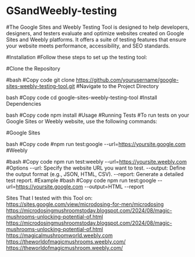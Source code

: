 # GSandWeebly-testing
#The Google Sites and Weebly Testing Tool is designed to help developers, designers, and testers evaluate and optimize websites created on Google Sites and Weebly platforms. It offers a suite of testing features that ensure your website meets performance, accessibility, and SEO standards.

#Installation
#Follow these steps to set up the testing tool:

#Clone the Repository

#bash
#Copy code
git clone https://github.com/yourusername/google-sites-weebly-testing-tool.git
#Navigate to the Project Directory

bash
#Copy code
cd google-sites-weebly-testing-tool
#Install Dependencies

bash
#Copy code
npm install
#Usage
#Running Tests
#To run tests on your Google Sites or Weebly website, use the following commands:

#Google Sites

bash
#Copy code
#npm run test:google --url=https://yoursite.google.com
#Weebly

#bash
#Copy code
npm run test:weebly --url=https://yoursite.weebly.com
#Options
--url: Specify the website URL you want to test.
--output: Define the output format (e.g., JSON, HTML, CSV).
--report: Generate a detailed test report.
#Example
#bash
#Copy code
npm run test:google --url=https://yoursite.google.com --output=HTML --report


Sites That I tested with this Tool on:
https://sites.google.com/view/microdosing-for-men/microdosing
https://microdosingmushroomstoday.blogspot.com/2024/08/magic-mushrooms-unlocking-potential-of.html
https://microdosingmushroomstoday.blogspot.com/2024/08/magic-mushrooms-unlocking-potential-of.html
https://magicalmushroomworld.weebly.com
https://theworldofmagicmushrooms.weebly.com/
https://theworldofmagicmushroom.weebly.com/

